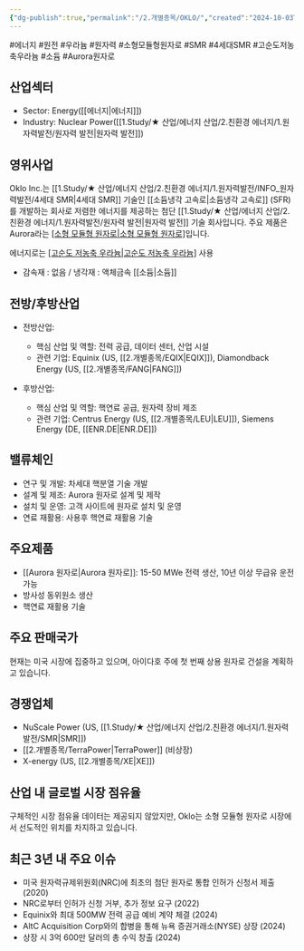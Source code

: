 ```yaml
---
{"dg-publish":true,"permalink":"/2.개별종목/OKLO/","created":"2024-10-03T21:17:15.833+09:00","updated":"2025-06-03T20:06:00.506+09:00"}
---
```


#에너지 #원전 #우라늄 #원자력 #소형모듈형원자로 #SMR #4세대SMR #고순도저농축우라늄 #소듐 #Aurora원자로

## 산업섹터

- Sector: Energy([[에너지\|에너지]])
- Industry: Nuclear Power([[1.Study/★ 산업/에너지 산업/2.친환경 에너지/1.원자력발전/원자력 발전\|원자력 발전]])

## 영위사업

Oklo Inc.는  [[1.Study/★ 산업/에너지 산업/2.친환경 에너지/1.원자력발전/INFO_원자력발전/4세대 SMR\|4세대 SMR]] 기술인 [[소듐냉각 고속로\|소듐냉각 고속로]] (SFR)를 개발하는 회사로 저렴한 에너지를 제공하는 첨단 [[1.Study/★ 산업/에너지 산업/2.친환경 에너지/1.원자력발전/원자력 발전\|원자력 발전]] 기술 회사입니다. 주요 제품은 Aurora라는 [[소형 모듈형 원자로\|소형 모듈형 원자로]](SMR)입니다.

에너지로는 [[고순도 저농축 우라늄\|고순도 저농축 우라늄]](HALEU) 사용

- 감속재 : 없음 / 냉각재 : 액체금속 [[소듐\|소듐]] 

## 전방/후방산업

- 전방산업:
    
    - 핵심 산업 및 역할: 전력 공급, 데이터 센터, 산업 시설
    - 관련 기업: Equinix (US, [[2.개별종목/EQIX\|EQIX]]), Diamondback Energy (US, [[2.개별종목/FANG\|FANG]])
    
- 후방산업:
    
    - 핵심 산업 및 역할: 핵연료 공급, 원자력 장비 제조
    - 관련 기업: Centrus Energy (US, [[2.개별종목/LEU\|LEU]]), Siemens Energy (DE, [[ENR.DE\|ENR.DE]])
    

## 밸류체인

- 연구 및 개발: 차세대 핵분열 기술 개발
- 설계 및 제조: Aurora 원자로 설계 및 제작
- 설치 및 운영: 고객 사이트에 원자로 설치 및 운영
- 연료 재활용: 사용후 핵연료 재활용 기술

## 주요제품

- [[Aurora 원자로\|Aurora 원자로]]: 15-50 MWe 전력 생산, 10년 이상 무급유 운전 가능
- 방사성 동위원소 생산
- 핵연료 재활용 기술

## 주요 판매국가

현재는 미국 시장에 집중하고 있으며, 아이다호 주에 첫 번째 상용 원자로 건설을 계획하고 있습니다.

## 경쟁업체

- NuScale Power (US, [[1.Study/★ 산업/에너지 산업/2.친환경 에너지/1.원자력발전/SMR\|SMR]])
- [[2.개별종목/TerraPower\|TerraPower]] (비상장)
- X-energy (US, [[2.개별종목/XE\|XE]])

## 산업 내 글로벌 시장 점유율

구체적인 시장 점유율 데이터는 제공되지 않았지만, Oklo는 소형 모듈형 원자로 시장에서 선도적인 위치를 차지하고 있습니다.

## 최근 3년 내 주요 이슈

- 미국 원자력규제위원회(NRC)에 최초의 첨단 원자로 통합 인허가 신청서 제출 (2020)
- NRC로부터 인허가 신청 거부, 추가 정보 요구 (2022)
- Equinix와 최대 500MW 전력 공급 예비 계약 체결 (2024)
- AltC Acquisition Corp와의 합병을 통해 뉴욕 증권거래소(NYSE) 상장 (2024)
- 상장 시 3억 600만 달러의 총 수익 창출 (2024)